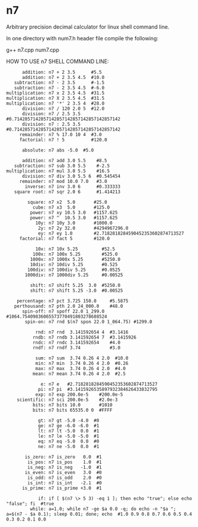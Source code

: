 # n7
Arbitrary precision decimal calculator for linux shell command line.

In one directory with num7.h header file compile the following:

  g++ n7.cpp num7.cpp

  HOW TO USE n7 SHELL COMMAND LINE:
  
          addition: n7 + 2 3.5      #5.5
          addition: n7 + 2 3.5 4.5  #10.0
       subtraction: n7 - 2 3.5      #-1.5
       subtraction: n7 - 2 3.5 4.5  #-6.0
    multiplication: n7 x 2 3.5 4.5  #31.5
    multiplication: n7 X 2 3.5 4.5  #31.5
    multiplication: n7 '*' 2 3.5 4  #28.0
          division: n7 / 120 2.0 5  #12.0
          division: n7 / 2.5 3.5    #0.7142857142857142857142857142857142857142
          division: n7 : 2.5 3.5    #0.7142857142857142857142857142857142857142
         remainder: n7 % 17.0 10 4  #3.0
         factorial: n7 ! 5          #120.0
  
          absolute: n7 abs -5.0  #5.0
  
          addition: n7 add 3.0 5.5    #8.5
       subtraction: n7 sub 3.0 5.5    #-2.5
    multiplication: n7 mul 3.0 5.5    #16.5
          division: n7 div 3.0 5.5 6  #0.545454
         remainder: n7 mod 10.0 7.0   #3.0
           inverse: n7 inv 3.0 6      #0.333333
       square root: n7 sqr 2.0 6      #1.414213
  
            square: n7 x2  5.0       #25.0
              cube: n7 x3  5.0       #125.0
             power: n7 xy 10.5 3.0   #1157.625
             power: n7 ^  10.5 3.0   #1157.625
               10y: n7 10y 3.0       #1000.0
                2y: n7 2y 32.0       #4294967296.0
                ey: n7 ey 1.0        #2.7182818284590452353602874713527
         factorial: n7 fact 5        #120.0
  
               10x: n7 10x 5.25         #52.5
              100x: n7 100x 5.25        #525.0
             1000x: n7 1000x 5.25       #5250.0
             10div: n7 10div 5.25       #0.525
            100div: n7 100div 5.25      #0.0525
           1000div: n7 1000div 5.25     #0.00525
  
             shift: n7 shift 5.25  3.0  #5250.0
             shift: n7 shift 5.25 -3.0  #0.00525
  
        percentage: n7 pct 3.725 150.0     #5.5875
       perthousand: n7 pth 2.0 24_000.0    #48.0
          spin-off: n7 spoff 22.0 1_299.0  #1064.75409836065573770491803278688524
           spin-on: n7 rnd $(n7 spon 22.0 1_064.75) #1299.0
  
               rnd: n7 rnd  3.141592654 4  #3.1416
              rndb: n7 rndb 3.141592654 7  #3.1415926
              rndc: n7 rndc 3.141592654    #4.0
              rndf: n7 rndf 3.74           #3.0
  
               sum: n7 sum  3.74 0.26 4 2.0  #10.0
               min: n7 min  3.74 0.26 4 2.0  #0.26
               max: n7 max  3.74 0.26 4 2.0  #4.0
              mean: n7 mean 3.74 0.26 4 2.0  #2.5
  
                 e: n7 e   #2.7182818284590452353602874713527
                pi: n7 pi  #3.1415926535897932384626433832795
               exp: n7 exp 200.0e-5    #200.0e-5
        scientific: n7 sci 200.0e-5    #2.0e-3
              bits: n7 bits 10.0       #1010
              bits: n7 bits 65535.0 0  #FFFF
  
                gt: n7 gt -5.0 -4.0  #0
                ge: n7 ge -6.0 -6.0  #1
                lt: n7 lt -5.0  0.0  #1
                le: n7 le -5.0 -5.0  #1
                eq: n7 eq -5.0  0.0  #0
                ne: n7 ne -5.0  0.0  #1
  
           is_zero: n7 is_zero   0.0  #1
            is_pos: n7 is_pos    1.0  #1
            is_neg: n7 is_neg   -1.0  #1
           is_even: n7 is_even   3.0  #0
            is_odd: n7 is_odd    2.0  #0
            is_int: n7 is_int   -2.1  #0
          is_prime: n7 is_prime +3.0  #1
  
                if: if [ $(n7 \> 5 3) -eq 1 ]; then echo "true"; else echo "false"; fi  #true
             while: a=1.0; while n7 -ge $a 0.0 -q; do echo -n "$a "; a=$(n7 - $a 0.1); sleep 0.01; done; echo  #1.0 0.9 0.8 0.7 0.6 0.5 0.4 0.3 0.2 0.1 0.0
            
